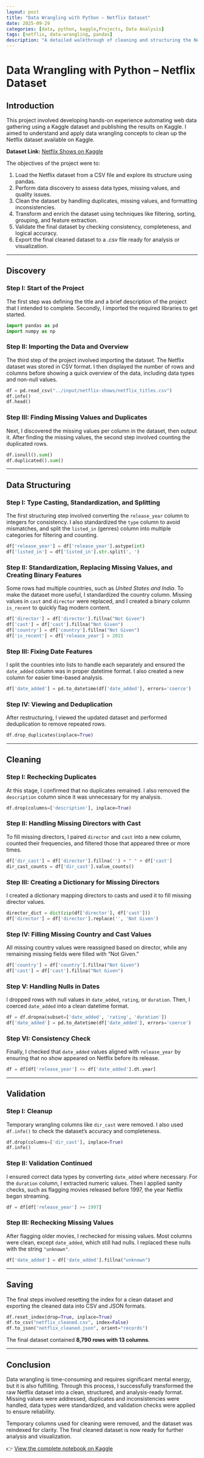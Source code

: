 ```yaml
---
layout: post
title: "Data Wrangling with Python – Netflix Dataset"
date: 2025-09-29
categories: [data, python, kaggle,Projects, Data Analysis]
tags: [netflix, data-wrangling, pandas]
description: "A detailed walkthrough of cleaning and structuring the Netflix dataset using Python on Kaggle."
---
```


# Data Wrangling with Python – Netflix Dataset

## Introduction

This project involved developing hands-on experience automating web data gathering using a Kaggle dataset and publishing the results on Kaggle. I aimed to understand and apply data wrangling concepts to clean up the Netflix dataset available on Kaggle.

**Dataset Link:** [Netflix Shows on Kaggle](https://www.kaggle.com/datasets/shivamb/netflix-shows)

The objectives of the project were to:

1. Load the Netflix dataset from a CSV file and explore its structure using pandas.
2. Perform data discovery to assess data types, missing values, and quality issues.
3. Clean the dataset by handling duplicates, missing values, and formatting inconsistencies.
4. Transform and enrich the dataset using techniques like filtering, sorting, grouping, and feature extraction.
5. Validate the final dataset by checking consistency, completeness, and logical accuracy.
6. Export the final cleaned dataset to a .csv file ready for analysis or visualization.

---

## Discovery

### Step I: Start of the Project

The first step was defining the title and a brief description of the project that I intended to complete. Secondly, I imported the required libraries to get started.

```python
import pandas as pd
import numpy as np
```

### Step II: Importing the Data and Overview

The third step of the project involved importing the dataset. The Netflix dataset was stored in CSV format. I then displayed the number of rows and columns before showing a quick overview of the data, including data types and non-null values.

```python
df = pd.read_csv("../input/netflix-shows/netflix_titles.csv")
df.info()
df.head()
```

### Step III: Finding Missing Values and Duplicates

Next, I discovered the missing values per column in the dataset, then output it. After finding the missing values, the second step involved counting the duplicated rows.

```python
df.isnull().sum()
df.duplicated().sum()
```

---

## Data Structuring

### Step I: Type Casting, Standardization, and Splitting

The first structuring step involved converting the `release_year` column to integers for consistency. I also standardized the `type` column to avoid mismatches, and split the `listed_in` (genres) column into multiple categories for filtering and counting.

```python
df['release_year'] = df['release_year'].astype(int)
df['listed_in'] = df['listed_in'].str.split(', ')
```

### Step II: Standardization, Replacing Missing Values, and Creating Binary Features

Some rows had multiple countries, such as *United States and India*. To make the dataset more useful, I standardized the country column. Missing values in `cast` and `director` were replaced, and I created a binary column `is_recent` to quickly flag modern content.

```python
df['director'] = df['director'].fillna("Not Given")
df['cast'] = df['cast'].fillna("Not Given")
df['country'] = df['country'].fillna("Not Given")
df['is_recent'] = df['release_year'] > 2015
```

### Step III: Fixing Date Features

I split the countries into lists to handle each separately and ensured the `date_added` column was in proper datetime format. I also created a new column for easier time-based analysis.

```python
df['date_added'] = pd.to_datetime(df['date_added'], errors='coerce')
```

### Step IV: Viewing and Deduplication

After restructuring, I viewed the updated dataset and performed deduplication to remove repeated rows.

```python
df.drop_duplicates(inplace=True)
```

---

## Cleaning

### Step I: Rechecking Duplicates

At this stage, I confirmed that no duplicates remained. I also removed the `description` column since it was unnecessary for my analysis.

```python
df.drop(columns=['description'], inplace=True)
```

### Step II: Handling Missing Directors with Cast

To fill missing directors, I paired `director` and `cast` into a new column, counted their frequencies, and filtered those that appeared three or more times.

```python
df['dir_cast'] = df['director'].fillna('') + " " + df['cast']
dir_cast_counts = df['dir_cast'].value_counts()
```

### Step III: Creating a Dictionary for Missing Directors

I created a dictionary mapping directors to casts and used it to fill missing director values.

```python
director_dict = dict(zip(df['director'], df['cast']))
df['director'] = df['director'].replace('', 'Not Given')
```

### Step IV: Filling Missing Country and Cast Values

All missing country values were reassigned based on director, while any remaining missing fields were filled with “Not Given.”

```python
df['country'] = df['country'].fillna("Not Given")
df['cast'] = df['cast'].fillna("Not Given")
```

### Step V: Handling Nulls in Dates

I dropped rows with null values in `date_added`, `rating`, or `duration`. Then, I coerced `date_added` into a clean datetime format.

```python
df = df.dropna(subset=['date_added', 'rating', 'duration'])
df['date_added'] = pd.to_datetime(df['date_added'], errors='coerce')
```

### Step VI: Consistency Check

Finally, I checked that `date_added` values aligned with `release_year` by ensuring that no show appeared on Netflix before its release.

```python
df = df[df['release_year'] <= df['date_added'].dt.year]
```

---

## Validation

### Step I: Cleanup

Temporary wrangling columns like `dir_cast` were removed. I also used `df.info()` to check the dataset’s accuracy and completeness.

```python
df.drop(columns=['dir_cast'], inplace=True)
df.info()
```

### Step II: Validation Continued

I ensured correct data types by converting `date_added` where necessary. For the `duration` column, I extracted numeric values. Then I applied sanity checks, such as flagging movies released before 1997, the year Netflix began streaming.

```python
df = df[df['release_year'] >= 1997]
```

### Step III: Rechecking Missing Values

After flagging older movies, I rechecked for missing values. Most columns were clean, except `date_added`, which still had nulls. I replaced these nulls with the string `"unknown"`.

```python
df['date_added'] = df['date_added'].fillna("unknown")
```

---

## Saving

The final steps involved resetting the index for a clean dataset and exporting the cleaned data into CSV and JSON formats.

```python
df.reset_index(drop=True, inplace=True)
df.to_csv("netflix_cleaned.csv", index=False)
df.to_json("netflix_cleaned.json", orient="records")
```

The final dataset contained **8,790 rows with 13 columns**.

---

## Conclusion

Data wrangling is time-consuming and requires significant mental energy, but it is also fulfilling. Through this process, I successfully transformed the raw Netflix dataset into a clean, structured, and analysis-ready format. Missing values were addressed, duplicates and inconsistencies were handled, data types were standardized, and validation checks were applied to ensure reliability.

Temporary columns used for cleaning were removed, and the dataset was reindexed for clarity. The final cleaned dataset is now ready for further analysis and visualization.

👉 [View the complete notebook on Kaggle](https://www.kaggle.com/code/mirriamjepleting/mirriam-jepleting-cs-da02-25087)

